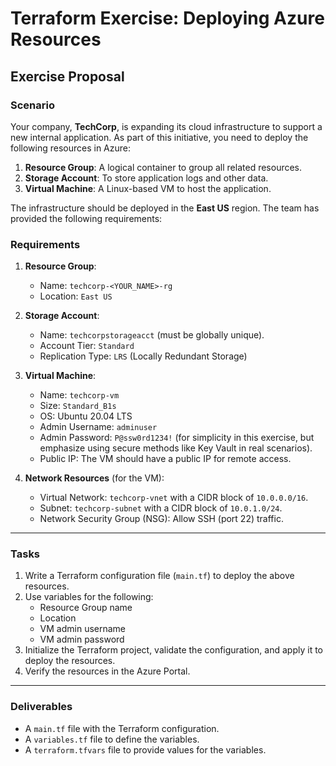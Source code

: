 # **Terraform Exercise: Deploying Azure Resources**

## **Exercise Proposal**

### **Scenario**
Your company, **TechCorp**, is expanding its cloud infrastructure to support a new internal application. As part of this initiative, you need to deploy the following resources in Azure:

1. **Resource Group**: A logical container to group all related resources.
2. **Storage Account**: To store application logs and other data.
3. **Virtual Machine**: A Linux-based VM to host the application.

The infrastructure should be deployed in the **East US** region. The team has provided the following requirements:

### **Requirements**
1. **Resource Group**:
   - Name: `techcorp-<YOUR_NAME>-rg`
   - Location: `East US`

2. **Storage Account**:
   - Name: `techcorpstorageacct` (must be globally unique).
   - Account Tier: `Standard`
   - Replication Type: `LRS` (Locally Redundant Storage)

3. **Virtual Machine**:
   - Name: `techcorp-vm`
   - Size: `Standard_B1s`
   - OS: Ubuntu 20.04 LTS
   - Admin Username: `adminuser`
   - Admin Password: `P@ssw0rd1234!` (for simplicity in this exercise, but emphasize using secure methods like Key Vault in real scenarios).
   - Public IP: The VM should have a public IP for remote access.

4. **Network Resources** (for the VM):
   - Virtual Network: `techcorp-vnet` with a CIDR block of `10.0.0.0/16`.
   - Subnet: `techcorp-subnet` with a CIDR block of `10.0.1.0/24`.
   - Network Security Group (NSG): Allow SSH (port 22) traffic.

---

### **Tasks**
1. Write a Terraform configuration file (`main.tf`) to deploy the above resources.
2. Use variables for the following:
   - Resource Group name
   - Location
   - VM admin username
   - VM admin password
3. Initialize the Terraform project, validate the configuration, and apply it to deploy the resources.
4. Verify the resources in the Azure Portal.

---

### **Deliverables**
- A `main.tf` file with the Terraform configuration.
- A `variables.tf` file to define the variables.
- A `terraform.tfvars` file to provide values for the variables.
